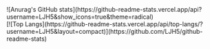 <div>
  ![Anurag's GitHub stats](https://github-readme-stats.vercel.app/api?username=LJH5&show_icons=true&theme=radical)
</div>
[![Top Langs](https://github-readme-stats.vercel.app/api/top-langs/?username=LJH5&layout=compact)](https://github.com/LJH5/github-readme-stats)
